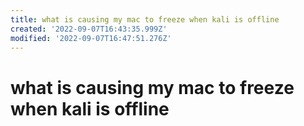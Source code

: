 ```yaml
---
title: what is causing my mac to freeze when kali is offline
created: '2022-09-07T16:43:35.999Z'
modified: '2022-09-07T16:47:51.276Z'
---
```


# what is causing my mac to freeze when kali is offline


